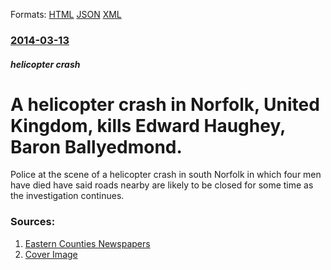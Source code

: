 
Formats: [HTML](/news/2014/03/13/a-helicopter-crash-in-norfolk-united-kingdom-kills-edward-haughey-baron-ballyedmond.html)  [JSON](/news/2014/03/13/a-helicopter-crash-in-norfolk-united-kingdom-kills-edward-haughey-baron-ballyedmond.json)  [XML](/news/2014/03/13/a-helicopter-crash-in-norfolk-united-kingdom-kills-edward-haughey-baron-ballyedmond.xml)  

### [2014-03-13](/news/2014/03/13/index.md)

##### helicopter crash
# A helicopter crash in Norfolk, United Kingdom, kills Edward Haughey, Baron Ballyedmond. 

Police at the scene of a helicopter crash in south Norfolk in which four men have died have said roads nearby are likely to be closed for some time as the investigation continues.


### Sources:

1. [Eastern Counties Newspapers](http://www.edp24.co.uk/news/update_police_say_roads_around_norfolk_helicopter_crash_site_will_remain_closed_for_some_time_as_investigations_continue_into_tragedy_in_which_four_men_including_lord_ballyedmond_were_killed_1_3431382)
1. [Cover Image](http://www.edp24.co.uk:80/polopoly_fs/1.3434425.1394806385!/image/1453212905.jpg_gen/derivatives/landscape_630/1453212905.jpg)

